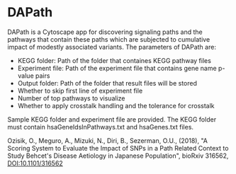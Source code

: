 # DAPath
DAPath is a Cytoscape app for discovering signaling paths and the pathways that contain these paths which are subjected to cumulative impact of modestly associated variants. The parameters of DAPath are:
- KEGG folder: Path of the folder that containes KEGG pathway files
- Experiment file: Path of the experiment file that contains gene name p-value pairs
- Output folder: Path of the folder that result files will be stored
- Whether to skip first line of experiment file
- Number of top pathways to visualize
- Whether to apply crosstalk handling and the tolerance for crosstalk

Sample KEGG folder and experiment file are provided. 
The KEGG folder must contain hsaGeneIdsInPathways.txt and hsaGenes.txt files.

Ozisik, O., Meguro, A., Mizuki, N., Diri, B., Sezerman, O.U., (2018), "A Scoring System to Evaluate the Impact of SNPs in a Path Related Context to Study Behcet's Disease Aetiology in Japanese Population", bioRxiv 316562, <a href="https://doi.org/10.1101/316562" target="_blank">DOI:10.1101/316562</a>
